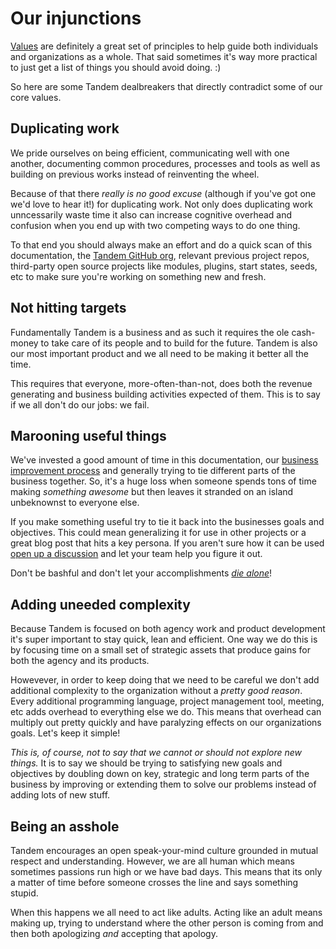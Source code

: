 # Our injunctions

[Values](./values.md) are definitely a great set of principles to help guide both individuals and organizations as a whole. That said sometimes it's way more practical to just get a list of things you should avoid doing. :)

So here are some Tandem dealbreakers that directly contradict some of our core values.

## Duplicating work

We pride ourselves on being efficient, communicating well with one another, documenting common procedures, processes and tools as well as building on previous works instead of reinventing the wheel.

Because of that there _really is no good excuse_ (although if you've got one we'd love to hear it!) for duplicating work. Not only does duplicating work unncessarily waste time it also can increase cognitive overhead and confusion when you end up with two competing ways to do one thing.

To that end you should always make an effort and do a quick scan of this documentation, the [Tandem GitHub org](https://github.com/thinktandem), relevant previous project repos, third-party open source projects like modules, plugins, start states, seeds, etc to make sure you're working on something new and fresh.

## Not hitting targets

Fundamentally Tandem is a business and as such it requires the ole cash-money to take care of its people and to build for the future. Tandem is also our most important product and we all need to be making it better all the time.

This requires that everyone, more-often-than-not, does both the revenue generating and business building activities expected of them. This is to say if we all don't do our jobs: we fail.

## Marooning useful things

We've invested a good amount of time in this documentation, our [business improvement process](https://docs.thinktandem.io/guides/improve-tandem.html) and generally trying to tie different parts of the business together. So, it's a huge loss when someone spends tons of time making _something awesome_ but then leaves it stranded on an island unbeknownst to everyone else.

If you make something useful try to tie it back into the businesses goals and objectives. This could mean generalizing it for use in other projects or a great blog post that hits a key persona. If you aren't sure how it can be used [open up a discussion](https://github.com/thinktandem/tandem/issues/new/choose) and let your team help you figure it out.

Don't be bashful and don't let your accomplishments [_die alone_](https://www.youtube.com/watch?v=iuPgPQ1nELQ)!

## Adding uneeded complexity

Because Tandem is focused on both agency work and product development it's super important to stay quick, lean and efficient. One way we do this is by focusing time on a small set of strategic assets that produce gains for both the agency and its products.

Howevever, in order to keep doing that we need to be careful we don't add additional complexity to the organization without a _pretty good reason_. Every additional programming language, project management tool, meeting, etc adds overhead to everything else we do. This means that overhead can multiply out pretty quickly and have paralyzing effects on our organizations goals. Let's keep it simple!

_This is, of course, not to say that we cannot or should not explore new things._ It is to say we should be trying to satisfying new goals and objectives by doubling down on key, strategic and long term parts of the business by improving or extending them to solve our problems instead of adding lots of new stuff.

## Being an asshole

Tandem encourages an open speak-your-mind culture grounded in mutual respect and understanding. However, we are all human which means sometimes passions run high or we have bad days. This means that its only a matter of time before someone crosses the line and says something stupid.

When this happens we all need to act like adults. Acting like an adult means making up, trying to understand where the other person is coming from and then both apologizing _and_ accepting that apology.
